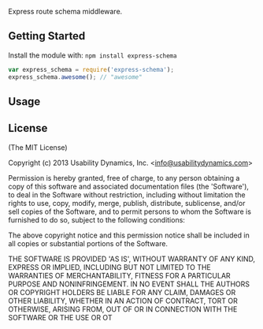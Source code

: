 Express route schema middleware.

## Getting Started
Install the module with: `npm install express-schema`

```javascript
var express_schema = require('express-schema');
express_schema.awesome(); // "awesome"
```
## Usage

## License

(The MIT License)

Copyright (c) 2013 Usability Dynamics, Inc. &lt;info@usabilitydynamics.com&gt;

Permission is hereby granted, free of charge, to any person obtaining
a copy of this software and associated documentation files (the
'Software'), to deal in the Software without restriction, including
without limitation the rights to use, copy, modify, merge, publish,
distribute, sublicense, and/or sell copies of the Software, and to
permit persons to whom the Software is furnished to do so, subject to
the following conditions:

The above copyright notice and this permission notice shall be
included in all copies or substantial portions of the Software.

THE SOFTWARE IS PROVIDED 'AS IS', WITHOUT WARRANTY OF ANY KIND,
EXPRESS OR IMPLIED, INCLUDING BUT NOT LIMITED TO THE WARRANTIES OF
MERCHANTABILITY, FITNESS FOR A PARTICULAR PURPOSE AND NONINFRINGEMENT.
IN NO EVENT SHALL THE AUTHORS OR COPYRIGHT HOLDERS BE LIABLE FOR ANY
CLAIM, DAMAGES OR OTHER LIABILITY, WHETHER IN AN ACTION OF CONTRACT,
TORT OR OTHERWISE, ARISING FROM, OUT OF OR IN CONNECTION WITH THE
SOFTWARE OR THE USE OR OT